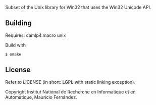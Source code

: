 
Subset of the Unix library for Win32 that uses the Win32 Unicode API.

Building
--------
Requires: camlp4.macro unix

Build with

    $ omake

License
-------
Refer to LICENSE (in short: LGPL with static linking exception).

Copyright Institut National de Recherche en Informatique et en Automatique,
Mauricio Fernández.
